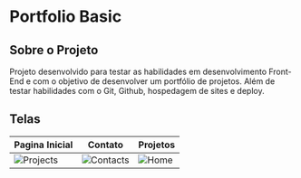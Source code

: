 # Portfolio Basic

## Sobre o Projeto
 Projeto desenvolvido para testar as habilidades em desenvolvimento Front-End e com o objetivo de desenvolver um portfólio de projetos. Além de testar habilidades com o Git, Github, hospedagem de sites e deploy.
 
## Telas 
| Pagina Inicial | Contato | Projetos | 
| ------ | ----- | ----- |
| ![Projects](https://github.com/verronebrunaa/portfolio-basic/assets/163475365/60fe0e3b-2e5f-4abc-be7e-f074659c3dd8) | ![Contacts](https://github.com/verronebrunaa/portfolio-basic/assets/163475365/3d0b1111-6430-4a20-bdec-1da4b56e2277) | ![Home](https://github.com/verronebrunaa/portfolio-basic/assets/163475365/a0a80afc-a2fe-40c8-8628-d29003f14c55) |
